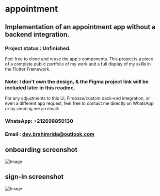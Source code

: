 # appointment

## Implementation of an appointment app without a backend integration.

### Project status : Unfinished.

Feel free to clone and reuse the app's components. This project is a piece of a complete public portfolio of my work and a full display of my skills in the Flutter Framework.

### Note: I don't own the design, & the Figma project link will be included later in this readme.

For any adjustments to this UI, Firebase/custom back-end integration, or even a different app request, feel free to contact me directly on WhatsApp or by sending me an email:

### WhatsApp: +212698850130

### Email : dev.brahimrida@outlook.com 

## onboarding screenshot

![Image](https://github.com/user-attachments/assets/73b11603-aa88-45cd-94a0-c9e11007e916)

## sign-in screenshot

![Image](https://github.com/user-attachments/assets/71b7904f-4c30-404b-b470-e6bda3eebef9)
